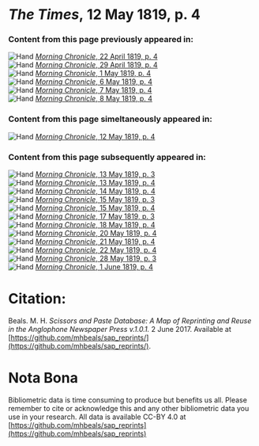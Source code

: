 # *The Times*, 12 May 1819, p. 4  
  
### Content from this page previously appeared in:  
![Hand](http://scissorsandpaste.net/wp-content/uploads/2017/06/smallhandpointer.png) [*Morning Chronicle*, 22 April 1819, p. 4](https://mhbeals.github.io/sap_html/Morning-Chronicle/Morning-Chronicle-22-April-1819-p-4)  
![Hand](http://scissorsandpaste.net/wp-content/uploads/2017/06/smallhandpointer.png) [*Morning Chronicle*, 29 April 1819, p. 4](https://mhbeals.github.io/sap_html/Morning-Chronicle/Morning-Chronicle-29-April-1819-p-4)  
![Hand](http://scissorsandpaste.net/wp-content/uploads/2017/06/smallhandpointer.png) [*Morning Chronicle*, 1 May 1819, p. 4](https://mhbeals.github.io/sap_html/Morning-Chronicle/Morning-Chronicle-1-May-1819-p-4)  
![Hand](http://scissorsandpaste.net/wp-content/uploads/2017/06/smallhandpointer.png) [*Morning Chronicle*, 6 May 1819, p. 4](https://mhbeals.github.io/sap_html/Morning-Chronicle/Morning-Chronicle-6-May-1819-p-4)  
![Hand](http://scissorsandpaste.net/wp-content/uploads/2017/06/smallhandpointer.png) [*Morning Chronicle*, 7 May 1819, p. 4](https://mhbeals.github.io/sap_html/Morning-Chronicle/Morning-Chronicle-7-May-1819-p-4)  
![Hand](http://scissorsandpaste.net/wp-content/uploads/2017/06/smallhandpointer.png) [*Morning Chronicle*, 8 May 1819, p. 4](https://mhbeals.github.io/sap_html/Morning-Chronicle/Morning-Chronicle-8-May-1819-p-4)  
  
### Content from this page simeltaneously appeared in:  
![Hand](http://scissorsandpaste.net/wp-content/uploads/2017/06/smallhandpointer.png) [*Morning Chronicle*, 12 May 1819, p. 4](https://mhbeals.github.io/sap_html/Morning-Chronicle/Morning-Chronicle-12-May-1819-p-4)  
  
### Content from this page subsequently appeared in:  
![Hand](http://scissorsandpaste.net/wp-content/uploads/2017/06/smallhandpointer.png) [*Morning Chronicle*, 13 May 1819, p. 3](https://mhbeals.github.io/sap_html/Morning-Chronicle/Morning-Chronicle-13-May-1819-p-3)  
![Hand](http://scissorsandpaste.net/wp-content/uploads/2017/06/smallhandpointer.png) [*Morning Chronicle*, 13 May 1819, p. 4](https://mhbeals.github.io/sap_html/Morning-Chronicle/Morning-Chronicle-13-May-1819-p-4)  
![Hand](http://scissorsandpaste.net/wp-content/uploads/2017/06/smallhandpointer.png) [*Morning Chronicle*, 14 May 1819, p. 4](https://mhbeals.github.io/sap_html/Morning-Chronicle/Morning-Chronicle-14-May-1819-p-4)  
![Hand](http://scissorsandpaste.net/wp-content/uploads/2017/06/smallhandpointer.png) [*Morning Chronicle*, 15 May 1819, p. 3](https://mhbeals.github.io/sap_html/Morning-Chronicle/Morning-Chronicle-15-May-1819-p-3)  
![Hand](http://scissorsandpaste.net/wp-content/uploads/2017/06/smallhandpointer.png) [*Morning Chronicle*, 15 May 1819, p. 4](https://mhbeals.github.io/sap_html/Morning-Chronicle/Morning-Chronicle-15-May-1819-p-4)  
![Hand](http://scissorsandpaste.net/wp-content/uploads/2017/06/smallhandpointer.png) [*Morning Chronicle*, 17 May 1819, p. 3](https://mhbeals.github.io/sap_html/Morning-Chronicle/Morning-Chronicle-17-May-1819-p-3)  
![Hand](http://scissorsandpaste.net/wp-content/uploads/2017/06/smallhandpointer.png) [*Morning Chronicle*, 18 May 1819, p. 4](https://mhbeals.github.io/sap_html/Morning-Chronicle/Morning-Chronicle-18-May-1819-p-4)  
![Hand](http://scissorsandpaste.net/wp-content/uploads/2017/06/smallhandpointer.png) [*Morning Chronicle*, 20 May 1819, p. 4](https://mhbeals.github.io/sap_html/Morning-Chronicle/Morning-Chronicle-20-May-1819-p-4)  
![Hand](http://scissorsandpaste.net/wp-content/uploads/2017/06/smallhandpointer.png) [*Morning Chronicle*, 21 May 1819, p. 4](https://mhbeals.github.io/sap_html/Morning-Chronicle/Morning-Chronicle-21-May-1819-p-4)  
![Hand](http://scissorsandpaste.net/wp-content/uploads/2017/06/smallhandpointer.png) [*Morning Chronicle*, 22 May 1819, p. 4](https://mhbeals.github.io/sap_html/Morning-Chronicle/Morning-Chronicle-22-May-1819-p-4)  
![Hand](http://scissorsandpaste.net/wp-content/uploads/2017/06/smallhandpointer.png) [*Morning Chronicle*, 28 May 1819, p. 3](https://mhbeals.github.io/sap_html/Morning-Chronicle/Morning-Chronicle-28-May-1819-p-3)  
![Hand](http://scissorsandpaste.net/wp-content/uploads/2017/06/smallhandpointer.png) [*Morning Chronicle*, 1 June 1819, p. 4](https://mhbeals.github.io/sap_html/Morning-Chronicle/Morning-Chronicle-1-June-1819-p-4)  


# Citation: 

Beals. M. H. *Scissors and Paste Database: A Map of Reprinting and Reuse in the Anglophone Newspaper Press v.1.0.1.* 2 June 2017. Available at [https://github.com/mhbeals/sap_reprints/](https://github.com/mhbeals/sap_reprints/). 

# Nota Bona

Bibliometric data is time consuming to produce but benefits us all. Please remember to cite or acknowledge this and any other bibliometric data you use in your research. All data is available CC-BY 4.0 at [https://github.com/mhbeals/sap_reprints](https://github.com/mhbeals/sap_reprints)